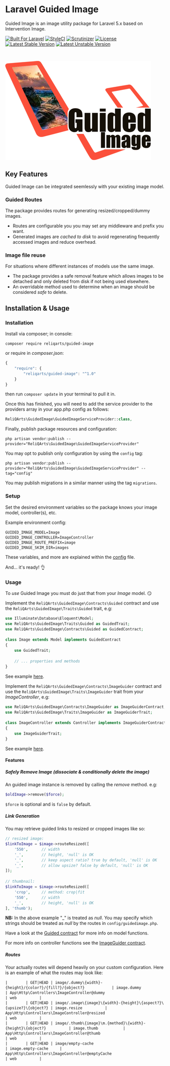 # Laravel Guided Image

Guided Image is an image utility package for Laravel 5.x based on Intervention Image.

[![Built For Laravel](https://img.shields.io/badge/built%20for-laravel-red.svg?style=flat-square)](http://laravel.com)
[![StyleCI](https://styleci.io/repos/71434979/shield?branch=master)](https://styleci.io/repos/71434979)
[![Scrutinizer](https://img.shields.io/scrutinizer/g/reliqarts/laravel-guided-image.svg?style=flat-square)](https://scrutinizer-ci.com/g/reliqarts/laravel-guided-image/)
[![License](https://poser.pugx.org/reliqarts/guided-image/license?format=flat-square)](https://packagist.org/packages/reliqarts/guided-image)
[![Latest Stable Version](https://poser.pugx.org/reliqarts/guided-image/version?format=flat-square)](https://packagist.org/packages/reliqarts/guided-image)
[![Latest Unstable Version](https://poser.pugx.org/reliqarts/guided-image/v/unstable?format=flat-square)](//packagist.org/packages/reliqarts/guided-image)

&nbsp;

[![Guided Image for Laravel](https://raw.githubusercontent.com/reliqarts/laravel-guided-image/master/docs/images/logo.png)](#)

## Key Features

Guided Image can be integrated seemlessly with your existing image model.

### Guided Routes

The package provides routes for generating resized/cropped/dummy images. 
- Routes are configurable you you may set any middleware and prefix you want.
- Generated images are *cached to disk* to avoid regenerating frequently accessed images and reduce overhead.

### Image file reuse

For situations where different instances of models use the same image.
- The package provides a safe removal feature which allows images to be detached and only deleted from disk if not being used elsewhere.
- An overridable method used to determine when an image should be considered *safe* to delete. 

## Installation & Usage

### Installation

Install via composer; in console: 
```
composer require reliqarts/guided-image
``` 
or require in *composer.json*:
```js
{
    "require": {
        "reliqarts/guided-image": "^1.0"
    }
}
```
then run `composer update` in your terminal to pull it in.

Once this has finished, you will need to add the service provider to the providers array in your app.php config as follows:

```php
ReliQArts\GuidedImage\GuidedImageServiceProvider::class,
```

Finally, publish package resources and configuration:

```
php artisan vendor:publish --provider="ReliQArts\GuidedImage\GuidedImageServiceProvider"
``` 

You may opt to publish only configuration by using the `config` tag:

```
php artisan vendor:publish --provider="ReliQArts\GuidedImage\GuidedImageServiceProvider" --tag="config"
``` 
You may publish migrations in a similar manner using the tag `migrations`.

### Setup

Set the desired environment variables so the package knows your image model, controller(s), etc. 

Example environment config:
```
GUIDED_IMAGE_MODEL=Image
GUIDED_IMAGE_CONTROLLER=ImageController
GUIDED_IMAGE_ROUTE_PREFIX=image
GUIDED_IMAGE_SKIM_DIR=images
```

These variables, and more are explained within the [config](https://github.com/ReliQArts/laravel-guided-image/blob/master/src/config/config.php) file.

And... it's ready! :ok_hand:

### Usage

To *use* Guided Image you must do just that from your *Image* model. :smirk:

Implement the `ReliQArts\GuidedImage\Contracts\Guided` contract and use the `ReliQArts\GuidedImage\Traits\Guided` trait, e.g:

```php
use Illuminate\Database\Eloquent\Model;
use ReliQArts\GuidedImage\Traits\Guided as GuidedTrait;
use ReliQArts\GuidedImage\Contracts\Guided as GuidedContract;

class Image extends Model implements GuidedContract
{
    use GuidedTrait;

    // ... properties and methods
}
```
See example [here](https://github.com/ReliQArts/laravel-guided-image/blob/master/docs/examples/Image.php).

Implement the `ReliQArts\GuidedImage\Contracts\ImageGuider` contract and use the `ReliQArts\GuidedImage\Traits\ImageGuider` trait from your *ImageController*, e.g:

```php
use ReliQArts\GuidedImage\Contracts\ImageGuider as ImageGuiderContract;
use ReliQArts\GuidedImage\Traits\ImageGuider as ImageGuiderTrait;

class ImageController extends Controller implements ImageGuiderContract
{
    use ImageGuiderTrait;
}
```
See example [here](https://github.com/ReliQArts/laravel-guided-image/blob/master/docs/examples/ImageController.php).

#### Features

##### Safely Remove Image (dissociate & conditionally delete the image)

An guided image instance is removed by calling the *remove* method. e.g:

```php
$oldImage->remove($force);
```
`$force` is optional and is `false` by default.

##### Link Generation

You may retrieve guided links to resized or cropped images like so:

```php
// resized image:
$linkToImage = $image->routeResized([
    '550',      // width
    '_',        // height, 'null' is OK 
    '_',        // keep aspect ratio? true by default, 'null' is OK
    '_',        // allow upsize? false by default, 'null' is OK
]);

// thumbnail:
$linkToImage = $image->routeResized([
    'crop',     // method: crop|fit
    '550',      // width
    '_',        // height, 'null' is OK 
], 'thumb');
```
**NB:** In the above example "_" is treated as *null*. You may specify which strings should be treated as *null* by the routes in `config/guidedimage.php`. 

Have a look at the [Guided contract](https://github.com/ReliQArts/laravel-guided-image/blob/master/src/ReliQArts/GuidedImage/Contracts/Guided.php) for more info on model functions.

For more info on controller functions see the [ImageGuider contract](https://github.com/ReliQArts/laravel-guided-image/blob/master/src/ReliQArts/GuidedImage/Contracts/ImageGuider.php).

##### Routes

Your actually routes will depend heavily on your custom configuration. Here is an example of what the routes may look like:

```
|        | GET|HEAD | image/.dummy\{width}-{height}/{color?}/{fill?}/{object?}            | image.dummy           | App\Http\Controllers\ImageController@dummy                             | web          |
|        | GET|HEAD | image/.image\{image}\{width}-{height}\{aspect?}\{upsize?}\{object?} | image.resize          | App\Http\Controllers\ImageController@resized                           | web          |
|        | GET|HEAD | image/.thumb\{image}\m.{method}\{width}-{height}\{object?}          | image.thumb           | App\Http\Controllers\ImageController@thumb                             | web          |
|        | GET|HEAD | image/empty-cache                                                   | image.empty-cache     | App\Http\Controllers\ImageController@emptyCache                        | web          |

```

